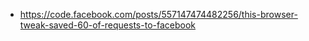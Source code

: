 - https://code.facebook.com/posts/557147474482256/this-browser-tweak-saved-60-of-requests-to-facebook

